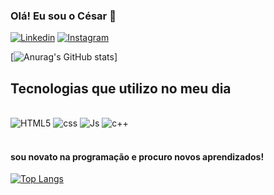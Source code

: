 
### Olá! Eu sou o César 🤙

[![Linkedin](https://img.shields.io/badge/LinkedIn-0077B5?style=for-the-badge&logo=linkedin&logoColor=white)](https://www.linkedin.com/in/césar-rodrigues-46b944238/)
[![Instagram](https://img.shields.io/badge/Instagram-E4405F?style=for-the-badge&logo=instagram&logoColor=white)](https://www.instagram.com/cesa_nrodrigues_/)

[![Anurag's GitHub stats](https://github-readme-stats.vercel.app/api?username=CesaoW&theme=midnight-purple&show_icons=true)]


## Tecnologias que utilizo no meu dia 

<div style="display:inline_block"><br/>
<img alt="HTML5" src="https://img.shields.io/badge/HTML5-E34F26?style=for-the-badge&logo=html5&logoColor=white"/>
<img alt="css" src="https://img.shields.io/badge/CSS3-1572B6?style=for-the-badge&logo=css3&logoColor=white"/>
<img alt="Js" src="https://img.shields.io/badge/JavaScript-323330?style=for-the-badge&logo=javascript&logoColor=F7DF1E"/>
<img alt="c++" src="https://img.shields.io/badge/C%2B%2B-00599C?style=for-the-badge&logo=c%2B%2B&logoColor=white">
</div><br>

#### sou novato na programação e procuro novos aprendizados!

[![Top Langs](https://github-readme-stats.vercel.app/api/top-langs/?username=CesaroW&layout=compact)](https://github.com/CesaoW/github-readme-stats)
